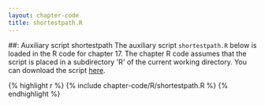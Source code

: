 ```yaml
---
layout: chapter-code
title: shortestpath.R
---
```


##: Auxiliary script shortestpath
The auxiliary script `shortestpath.R` below is loaded in the R code for chapter 17.
The chapter R code assumes that the script is placed in a subdirectory 'R' of the current working directory.
You can download the script <a href='https://raw.githubusercontent.com/spatstat/book/gh-pages/_includes/chapter-code/R/shortestpath.R' target=_blank>here</a>.

{% highlight r %}
{% include chapter-code/R/shortestpath.R %}
{% endhighlight %}
